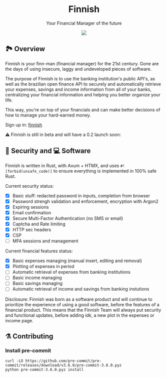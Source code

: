 <h1 align="center">
    Finnish
</h1>

<p align="center">
    Your Financial Manager of the future
</p>

<div align="center">
    <a href="https://dl.circleci.com/status-badge/redirect/gh/nicolasauler/finnish/tree/main">
        <img src="https://dl.circleci.com/status-badge/img/gh/nicolasauler/finnish/tree/main.svg?style=shield" />
    </a>
</div>

## 🏞️ Overview

Finnish is your finn-man (financial manager) for the 21st century.
Gone are the days of using insecure, laggy and undeveloped pieces of software.

The purpose of Finnish is to use the banking institution's public API's, as well as the brazilian open finance API
to securely and automatically retrieve your expenses, savings and income information from all of your banks, centralizing
your financial information and helping you better organize your life.

This way, you're on top of your financials and can make better decisions of how to manage your hard-earned money.

Sign up in: [finnish](https://finnish.shuttleapp.rs)

:warning: Finnish is still in beta and will have a 0.2 launch soon:

## 🦺 Security and 💻 Software

Finnish is written in Rust, with Axum + HTMX,
and uses `#![forbid(unsafe_code)]` to ensure everything is implemented in 100% safe Rust.

Current security status:
- [x] Basic stuff: redacted password in inputs, completion from browser
- [x] Password strengh validation and enforcement, encryption with Argon2
- [x] Expiring sessions
- [x] Email confirmation
- [x] Secure Multi-Factor Authentication (no SMS or email)
- [x] Captcha and Rate limiting
- [x] HTTP sec headers
- [x] CSP
- [ ] MFA sessions and management

Current financial features status:
- [x] Basic expenses managing (manual insert, editing and removal)
- [x] Plotting of expenses in period
- [ ] Automatic retrieval of expenses from banking institutions
- [ ] Basic income managing
- [ ] Basic savings managing
- [ ] Automatic retrieval of income and savings from banking instutions

Disclosure:
Finnish was born as a software product and will continue to prioritize the experience of using a good software,
before the features of a financial product. This means that the Finnish Team will always put security and functional
updates, before adding idk, a new plot in the expenses or income page.

## ⚗️ Contributing

### Install pre-commit
```shell
curl -LO https://github.com/pre-commit/pre-commit/releases/download/v3.6.0/pre-commit-3.6.0.pyz
python pre-commit-3.6.0.pyz install
```
